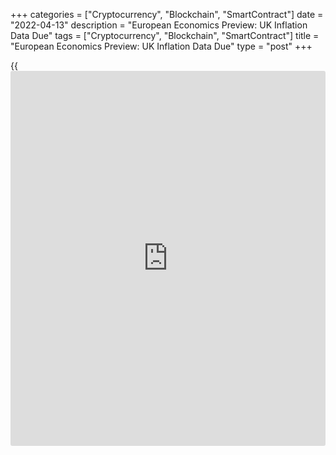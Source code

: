 +++
categories = ["Cryptocurrency", "Blockchain", "SmartContract"]
date = "2022-04-13"
description = "European Economics Preview: UK Inflation Data Due"
tags = ["Cryptocurrency", "Blockchain", "SmartContract"]
title = "European Economics Preview: UK Inflation Data Due"
type = "post"
+++

{{<iframe id="large-banner" src="https://www.bounty.group/#slide=13.0" width="100%" height="600" scrolling="no" style="border: 0px solid rgb(216, 221, 230); border-radius: 3px;">}}

Consumer and factory gate prices from the UK are due on Wednesday,
headlining a light day for the European economic [news](https://www.letsplayfx.com/blog/forex-news-website/).

At 2.00 am ET, the Office for National Statistics releases UK consumer
and producer prices for March.

UK consumer price inflation is expected to climb to 6.7 percent from 6.2
percent in February. Output prices are forecast to advance 11.1 percent
annually, following a 10.1 percent rise in the prior month.

At 3.00 am ET, Spain's INE publishes revised consumer and harmonized
inflation data. The statistical office is expected to confirm 9.8
percent consumer price inflation for March.

In the meantime, industrial production figures are due from Hungary.

At 4.00 am ET, Italy's Istat releases industrial production figures for
February. Economists expect output to climb 1.4 percent month-on-month
after falling 3.4 percent in January.

For comments and feedback [contact](https://www.playgroundfx.com/contact/): editorial@rtt[news](https://www.letsplayfx.com/blog/forex-news-website/).com

[Economic News][1]

 **What parts of the world are seeing the best (and worst) economic
performances lately? Click[here][2] to check out our [Econ Scorecard][2]
and find out! See up-to-the-moment [ranking](https://www.playgroundfx.com/blog/crypto-exchange-ranking/)s for the best and worst
performers in [GDP][3], [unemployment rate][4], [inflation][5] and much
more.**

   1. www.rtt[news](https://www.letsplayfx.com/blog/forex-news-website/).com/Content/EconomicNews.aspx
   2. www.rtt[news](https://www.letsplayfx.com/blog/forex-news-website/).com/economic-scorecard/world-rank/unemployment-rate/highest-performance.aspx
   3. www.rtt[news](https://www.letsplayfx.com/blog/forex-news-website/).com/economic-scorecard/world-rank/GDP/highest-performance.aspx
   4. www.rtt[news](https://www.letsplayfx.com/blog/forex-news-website/).com/economic-scorecard/world-rank/unemployment-rate/lowest-performance.aspx
   5. www.rtt[news](https://www.letsplayfx.com/blog/forex-news-website/).com/economic-scorecard/world-rank/CPI/highest-performance.aspx
